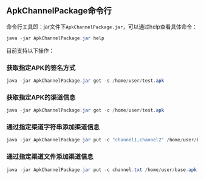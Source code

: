 ## ApkChannelPackage命令行
 命令行工具即：jar文件下`ApkChannelPackage.jar`，可以通过help查看具体命令：
 ``` java
 java -jar ApkChannelPackage.jar help
 ```

 目前支持以下操作：

 ### 获取指定APK的签名方式
 ``` java
 java -jar ApkChannelPackage.jar get -s /home/user/test.apk
 ```
 ### 获取指定APK的渠道信息
 ``` java
 java -jar ApkChannelPackage.jar get -c /home/user/test.apk
 ```
 ### 通过指定渠道字符串添加渠道信息
 ``` java
 java -jar ApkChannelPackage.jar put -c "channel1,channel2" /home/user/base.apk /home/user/
 ```
 ### 通过指定渠道文件添加渠道信息
 ``` java
 java -jar ApkChannelPackage.jar put -c channel.txt /home/user/base.apk /home/user/
 ```